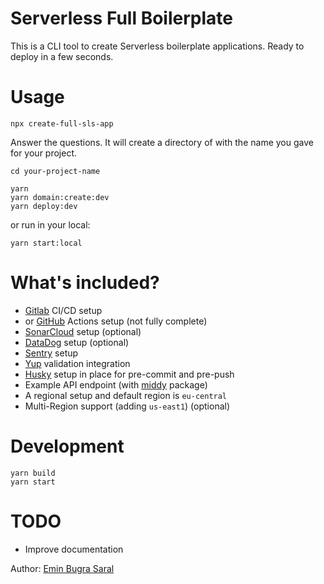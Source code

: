 # Serverless Full Boilerplate

This is a CLI tool to create Serverless boilerplate applications. Ready to deploy in a few seconds.

# Usage

`npx create-full-sls-app`

Answer the questions. It will create a directory of with the name you gave for your project.

`cd your-project-name`

```
yarn
yarn domain:create:dev
yarn deploy:dev
```

or run in your local:

`yarn start:local`

# What's included?

- [Gitlab](https://www.gitlab.com) CI/CD setup
- or [GitHub](https://www.github.com) Actions setup (not fully complete)
- [SonarCloud](https://www.sonarcloud.io) setup (optional)
- [DataDog](https://www.datadoghq.com/) setup (optional)
- [Sentry](https://www.sentry.io) setup
- [Yup](https://www.npmjs.com/package/yup) validation integration
- [Husky](https://github.com/typicode/husky) setup in place for pre-commit and pre-push
- Example API endpoint (with [middy](https://www.npmjs.com/package/middy) package)
- A regional setup and default region is `eu-central`
- Multi-Region support (adding `us-east1`) (optional)

# Development

```
yarn build
yarn start
```

# TODO

- Improve documentation

Author: [Emin Bugra Saral](https://www.saral.dev)

